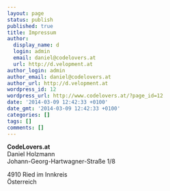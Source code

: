 ```yaml
---
layout: page
status: publish
published: true
title: Impressum
author:
  display_name: d
  login: admin
  email: daniel@codelovers.at
  url: http://d.velopment.at
author_login: admin
author_email: daniel@codelovers.at
author_url: http://d.velopment.at
wordpress_id: 12
wordpress_url: http://www.codelovers.at/?page_id=12
date: '2014-03-09 12:42:33 +0100'
date_gmt: '2014-03-09 12:42:33 +0100'
categories: []
tags: []
comments: []
---
```

**CodeLovers.at**  
Daniel Holzmann  
Johann-Georg-Hartwagner-Straße 1/8

4910 Ried im Innkreis  
Österreich
